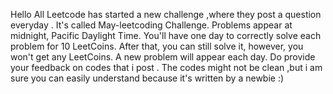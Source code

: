 Hello All
Leetcode has started a new challenge ,where they post a question everyday .
It's called May-leetcoding Challenge.
Problems appear at midnight, Pacific Daylight Time. 
You'll have one day to correctly solve each problem for 10 LeetCoins. 
After that, you can still solve it, however, you won't get any LeetCoins. A new problem will appear each day.
Do provide your feedback on codes that i post .
The codes might not be clean ,but i am sure you can easily understand because it's written by a newbie :)
